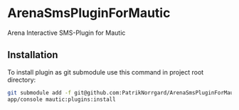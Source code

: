 # ArenaSmsPluginForMautic
Arena Interactive SMS-Plugin for Mautic

## Installation
To install plugin as git submodule use this command in project root directory:
```bash
git submodule add -f git@github.com:PatrikNorrgard/ArenaSmsPluginForMautic.git plugins/MauticSmsGatewayBundle
app/console mautic:plugins:install
``` 
